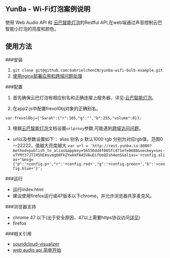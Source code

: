 ## YunBa - Wi-Fi灯泡案例说明

使用 Web Audio API 和 [云巴智能灯泡](https://github.com/yunbaidea/yunbabulb)的Restful API,在web端通过声音控制云巴智能小灯泡的亮度和颜色。

## 使用方法

###安装

1. `git clone git@github.com:GabrielchenCN/yunba-wifi-bulb-example.git`
2. [使用nginx部署应用和跨域问题处理](http://www.cnblogs.com/gabrielchen/p/5066120.html)
 

###配置

1. 首先确保云巴灯泡有相应别名和正确连接上服务器，详见:[云巴智能灯泡](https://github.com/yunbaidea/yunbabulb)。

2. 在app2.js中配置frevolObj对象的正确别名。

 `var frevolObj={"Sarah":{"r":105,"g":"","b":255,"volume":0}}; `

3. 根据[云巴智能灯泡](https://github.com/yunbaidea/yunbabulb)文档设置`urlproxy`参数,可能遇到[跨域访问问题](http://www.cnblogs.com/gabrielchen/p/5066120.html)。
- url以及参数设置如下：
    alias 别名
    p     默认1000
    rgb   分别为对应rgb值，范围0～22222，值越大亮度越大
    `var url = 'http://rest.yunba.io:8080?method=publish_to_alias&appkey=56556dd4f085fc471efe0688&seckey=sec-uTYMY37JTlH5hEmsvmgO8FkZYwkkPA45VAuDifUeQIsh4enS&alias='+config.alias+'&msg={"p":'+config.p+',"r":'+config.red+',"g":'+config.green+',"b":'+config.blue+'}';`

###运行

- 运行index.html
- 建议使用firefox运行或47版本以下chrome，并允许浏览器共享麦克风。

###浏览器支持

- chrome 47 以下(出于安全原因，47以上需要https协议访问[详见](https://sites.google.com/a/chromium.org/dev/Home/chromium-security/deprecating-powerful-features-on-insecure-origins))
- firefox


###相关引用

- [soundcloud-visualizer](https://github.com/michaelbromley/soundcloud-visualizer)
- [web audio api 简单开始](http://www.cnblogs.com/gabrielchen/p/5078760.html)
